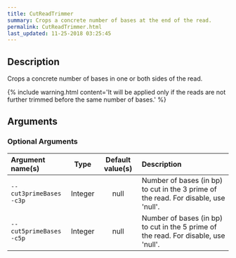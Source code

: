 ```yaml
---
title: CutReadTrimmer
summary: Crops a concrete number of bases at the end of the read.
permalink: CutReadTrimmer.html
last_updated: 11-25-2018 03:25:45
---
```



## Description

Crops a concrete number of bases in one or both sides of the read.

{% include warning.html content='It will be applied only if the reads are not further trimmed before the same
 number of bases.' %}

## Arguments

### Optional Arguments

| Argument name(s) | Type | Default value(s) | Description |
| :--------------- | :--: | :--------------: | :------ |
| `--cut3primeBases`<br/>`-c3p` | Integer | null | Number of bases (in bp) to cut in the 3 prime of the read. For disable, use 'null'. |
| `--cut5primeBases`<br/>`-c5p` | Integer | null | Number of bases (in bp) to cut in the 5 prime of the read. For disable, use 'null'. |


